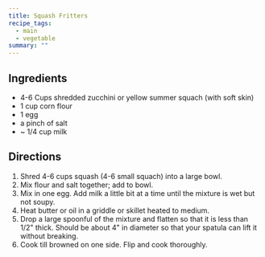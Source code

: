 ```yaml
---
title: Squash Fritters
recipe_tags:
  - main
  - vegetable
summary: ""
---
```


## Ingredients

* 4-6 Cups shredded zucchini or yellow summer squach (with soft skin)
* 1 cup corn flour
* 1 egg
* a pinch of salt
* ~ 1/4 cup milk

## Directions

1. Shred 4-6 cups squash (4-6 small squach) into a large bowl.
1. Mix flour and salt together; add to bowl.
1. Mix in one egg.  Add milk a little bit at a time until the mixture is wet but not soupy.
1. Heat butter or oil in a griddle or skillet heated to medium.
1. Drop a large spoonful of the mixture and flatten so that it is less than 1/2" thick.  Should be about 4" in diameter so that your spatula can lift it without breaking.
1. Cook till browned on one side. Flip and cook thoroughly.